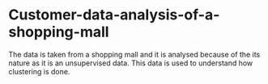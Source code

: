 # Customer-data-analysis-of-a-shopping-mall
The data is taken from a shopping mall and it is analysed because of the its nature as it is an unsupervised data. This data is used to understand how clustering is done.
